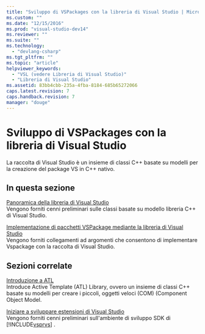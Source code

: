 ```yaml
---
title: "Sviluppo di VSPackages con la libreria di Visual Studio | Microsoft Docs"
ms.custom: ""
ms.date: "12/15/2016"
ms.prod: "visual-studio-dev14"
ms.reviewer: ""
ms.suite: ""
ms.technology: 
  - "devlang-csharp"
ms.tgt_pltfrm: ""
ms.topic: "article"
helpviewer_keywords: 
  - "VSL (vedere Libreria di Visual Studio)"
  - "Libreria di Visual Studio"
ms.assetid: 83bb4cbb-235a-4fba-8184-685b65272066
caps.latest.revision: 7
caps.handback.revision: 7
manager: "douge"
---
```

# Sviluppo di VSPackages con la libreria di Visual Studio
La raccolta di Visual Studio è un insieme di classi C\+\+ basate su modelli per la creazione del package VS in C\+\+ nativo.  
  
## In questa sezione  
 [Panoramica della libreria di Visual Studio](../misc/visual-studio-library-overview.md)  
 Vengono forniti cenni preliminari sulle classi basate su modello libreria C\+\+ di Visual Studio.  
  
 [Implementazione di pacchetti VSPackage mediante la libreria di Visual Studio](../misc/implementing-vspackages-by-using-the-visual-studio-library.md)  
 Vengono forniti collegamenti ad argomenti che consentono di implementare Vspackage con la raccolta di Visual Studio.  
  
## Sezioni correlate  
 [Introduzione a ATL](/visual-cpp/atl/introduction-to-atl)  
 Introduce Active Template \(ATL\) Library, ovvero un insieme di classi C\+\+ basate su modelli per creare i piccoli, oggetti veloci \(COM\) \(Component Object Model.  
  
 [Iniziare a sviluppare estensioni di Visual Studio](../extensibility/starting-to-develop-visual-studio-extensions.md)  
 Vengono forniti cenni preliminari sull'ambiente di sviluppo SDK di [!INCLUDE[vsprvs](../code-quality/includes/vsprvs_md.md)] .